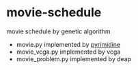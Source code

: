 # movie-schedule
movie schedule by genetic algorithm

- movie.py implemented by [pyrimidine](https://pyrimidine.readthedocs.io/)
- movie_vcga.py implemented by vcga
- movie_problem.py implemented by deap
